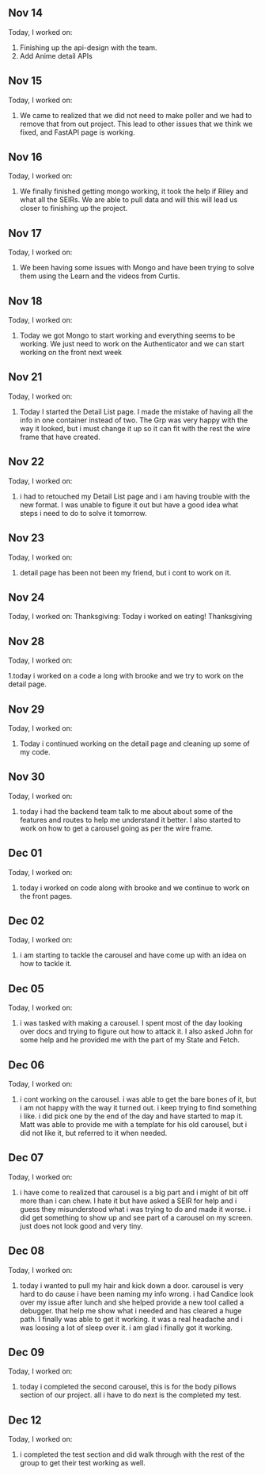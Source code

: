 ## Nov 14

Today, I worked on:

1. Finishing up the api-design with the team.
2. Add Anime detail APIs

## Nov 15

Today, I worked on:

1. We came to realized that we did not need to make poller and we had to remove that from out project. This lead to other issues that we think we fixed, and FastAPI page is working.

## Nov 16

Today, I worked on:

1. We finally finished getting mongo working, it took the help if Riley and what all the SEIRs. We are able to pull data and will this will lead us closer to finishing up the project.

## Nov 17

Today, I worked on:

1. We been having some issues with Mongo and have been trying to solve them using the Learn and the videos from Curtis.

## Nov 18

Today, I worked on:

1. Today we got Mongo to start working and everything seems to be working. We just need to work on the Authenticator and we can start working on the front next week

## Nov 21

Today, I worked on:

1. Today I started the Detail List page. I made the mistake of having all the info in one container instead of two. The Grp was very happy with the way it looked, but i must change it up so it can fit with the rest the wire frame that have created.

## Nov 22

Today, I worked on:

1. i had to retouched my Detail List page and i am having trouble with the new format. I was unable to figure it out but have a good idea what steps i need to do to solve it tomorrow.

## Nov 23

Today, I worked on:

1. detail page has been not been my friend, but i cont to work on it.

## Nov 24

Today, I worked on:
Thanksgiving: Today i worked on eating! Thanksgiving

## Nov 28

Today, I worked on:

1.today i worked on a code a long with brooke and we try to work on the detail page.

## Nov 29

Today, I worked on:

1. Today i continued working on the detail page and cleaning up some of my code.

## Nov 30

Today, I worked on:

1. today i had the backend team talk to me about about some of the features and routes to help me understand it better. I also started to work on how to get a carousel going as per the wire frame.

## Dec 01

Today, I worked on:

1. today i worked on code along with brooke and we continue to work on the front pages.

## Dec 02

Today, I worked on:

1.  i am starting to tackle the carousel and have come up with an idea on how to tackle it.

## Dec 05

Today, I worked on:

1. i was tasked with making a carousel. I spent most of the day looking over docs and trying to figure out how to attack it. I also asked John for some help and he provided me with the part of my State and Fetch.

## Dec 06

Today, I worked on:

1. i cont working on the carousel. i was able to get the bare bones of it, but i am not happy with the way it turned out. i keep trying to find something i like. i did pick one by the end of the day and have started to map it. Matt was able to provide me with a template for his old carousel, but i did not like it, but referred to it when needed.

## Dec 07

Today, I worked on:

1. i have come to realized that carousel is a big part and i might of bit off more than i can chew. I hate it but have asked a SEIR for help and i guess they misunderstood what i was trying to do and made it worse. i did get something to show up and see part of a carousel on my screen. just does not look good and very tiny.

## Dec 08

Today, I worked on:

1. today i wanted to pull my hair and kick down a door. carousel is very hard to do cause i have been naming my info wrong. i had Candice look over my issue after lunch and she helped provide a new tool called a debugger. that help me show what i needed and has cleared a huge path. I finally was able to get it working. it was a real headache and i was loosing a lot of sleep over it. i am glad i finally got it working.

## Dec 09

Today, I worked on:

1. today i completed the second carousel, this is for the body pillows section of our project. all i have to do next is the completed my test.

## Dec 12

Today, I worked on:

1.  i completed the test section and did walk through with the rest of the group to get their test working as well.
